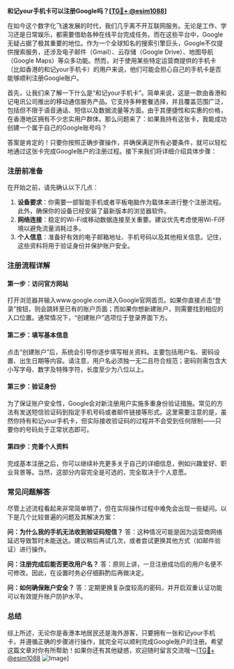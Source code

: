**和记your手机卡可以注册Google吗？[[TG💪+ @esim1088](https://t.me/s/esim1088)]**

在如今这个数字化飞速发展的时代，我们几乎离不开互联网服务。无论是工作、学习还是日常娱乐，都需要借助各种在线平台完成任务。而在这些平台中，Google无疑占据了极其重要的地位。作为一个全球知名的搜索引擎巨头，Google不仅提供搜索服务，还涉及电子邮件（Gmail）、云存储（Google Drive）、地图导航（Google Maps）等众多功能。然而，对于使用某些特定运营商提供的手机卡（比如香港的和记your手机卡）的用户来说，他们可能会担心自己的手机卡是否能够顺利注册Google账户。

首先，让我们来了解一下什么是“和记your手机卡”。简单来说，这是一款由香港和记电讯公司推出的移动通信服务产品。它支持多种套餐选择，并且覆盖范围广泛，包括但不限于语音通话、短信以及数据流量等方面。由于其便捷性和实惠的价格，在香港地区拥有不少忠实用户群体。那么问题来了：如果我持有这张卡，我能成功创建一个属于自己的Google账号吗？

答案是肯定的！只要你按照正确步骤操作，并确保满足所有必要条件，就可以轻松地通过这张卡完成Google账户的注册过程。接下来我们将详细介绍具体步骤：

### 注册前准备

在开始之前，请先确认以下几点：
1. **设备要求**：你需要一部智能手机或者平板电脑作为载体来进行整个注册流程。此外，确保你的设备已经安装了最新版本的浏览器软件。
2. **网络连接**：稳定的Wi-Fi或移动数据连接至关重要。建议优先考虑使用Wi-Fi环境以避免流量消耗过多。
3. **个人信息**：准备好有效的电子邮箱地址、手机号码以及其他相关信息。记住，这些资料将用于验证身份并保护账户安全。

### 注册流程详解

#### 第一步：访问官方网站
打开浏览器并输入www.google.com进入Google官网首页。如果你直接点击“登录”按钮，则会跳转至已有的账户页面；而如果你想新建账户，则需要找到相应的入口位置。通常情况下，“创建账户”选项位于登录界面下方。

#### 第二步：填写基本信息
点击“创建账户”后，系统会引导你逐步填写相关资料。主要包括用户名、密码设置、出生日期等内容。请注意，用户名必须独一无二且符合规范；密码则需包含大小写字母、数字及特殊字符，长度至少为八位以上。

#### 第三步：验证身份
为了保证账户安全性，Google会对新注册用户实施多重身份验证措施。常见的方法有发送短信验证码到指定手机号码或者邮件链接等形式。这里需要注意的是，虽然你持有和记your手机卡，但实际接收验证码的过程并不会受到任何限制——只要你的号码处于正常状态即可。

#### 第四步：完善个人资料
完成基本注册之后，你可以继续补充更多关于自己的详细信息，例如兴趣爱好、职业背景等。当然，这部分内容完全是可选的，完全取决于个人意愿。

### 常见问题解答

尽管上述流程看起来非常简单明了，但在实际操作过程中难免会出现一些疑问。以下是几个比较普遍的问题及其解决方案：

**问：为什么我的手机无法收到验证码短信？**
答：这种情况可能是因为运营商网络延迟导致暂时未能送达。建议稍后再试几次，或者尝试更换其他方式（如邮件验证）进行操作。

**问：注册完成后能否更改用户名？**
答：原则上讲，一旦注册成功后的用户名便不可修改。因此，在设置时务必仔细斟酌后再做决定。

**问：如何确保账户安全？**
答：定期更换复杂度较高的密码，并开启双重认证功能可以有效提升账户防护水平。

### 总结

综上所述，无论你是香港本地居民还是海外游客，只要拥有一张和记your手机卡，并遵循正确的步骤进行操作，就完全可以顺利完成Google账户的注册。希望这篇文章对你有所帮助！如果你还有其他疑惑，欢迎随时留言交流哦～[[TG💪+ @esim1088](https://t.me/s/esim1088) ![Image](https://i.postimg.cc/4NQfJmqS/Snipaste-2025-05-13-00-14-12.png)]
